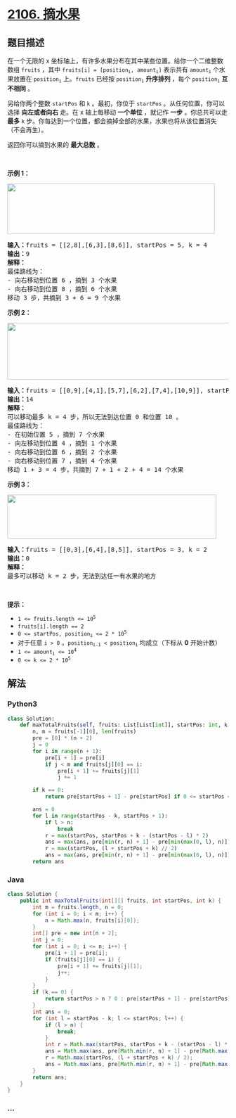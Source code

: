 # [2106. 摘水果](https://leetcode-cn.com/problems/maximum-fruits-harvested-after-at-most-k-steps)

## 题目描述

<!-- 这里写题目描述 -->

<p>在一个无限的 x 坐标轴上，有许多水果分布在其中某些位置。给你一个二维整数数组 <code>fruits</code> ，其中 <code>fruits[i] = [position<sub>i</sub>, amount<sub>i</sub>]</code> 表示共有 <code>amount<sub>i</sub></code> 个水果放置在 <code>position<sub>i</sub></code> 上。<code>fruits</code> 已经按 <code>position<sub>i</sub></code> <strong>升序排列</strong> ，每个 <code>position<sub>i</sub></code> <strong>互不相同</strong> 。</p>

<p>另给你两个整数 <code>startPos</code> 和 <code>k</code> 。最初，你位于 <code>startPos</code> 。从任何位置，你可以选择 <strong>向左或者向右</strong> 走。在 x 轴上每移动 <strong>一个单位</strong> ，就记作 <strong>一步</strong> 。你总共可以走 <strong>最多</strong> <code>k</code> 步。你每达到一个位置，都会摘掉全部的水果，水果也将从该位置消失（不会再生）。</p>

<p>返回你可以摘到水果的 <strong>最大总数</strong> 。</p>

<p>&nbsp;</p>

<p><strong>示例 1：</strong></p>
<img alt="" src="https://assets.leetcode.com/uploads/2021/11/21/1.png" style="width: 472px; height: 115px;">
<pre><strong>输入：</strong>fruits = [[2,8],[6,3],[8,6]], startPos = 5, k = 4
<strong>输出：</strong>9
<strong>解释：</strong>
最佳路线为：
- 向右移动到位置 6 ，摘到 3 个水果
- 向右移动到位置 8 ，摘到 6 个水果
移动 3 步，共摘到 3 + 6 = 9 个水果
</pre>

<p><strong>示例 2：</strong></p>
<img alt="" src="https://assets.leetcode.com/uploads/2021/11/21/2.png" style="width: 512px; height: 129px;">
<pre><strong>输入：</strong>fruits = [[0,9],[4,1],[5,7],[6,2],[7,4],[10,9]], startPos = 5, k = 4
<strong>输出：</strong>14
<strong>解释：</strong>
可以移动最多 k = 4 步，所以无法到达位置 0 和位置 10 。
最佳路线为：
- 在初始位置 5 ，摘到 7 个水果
- 向左移动到位置 4 ，摘到 1 个水果
- 向右移动到位置 6 ，摘到 2 个水果
- 向右移动到位置 7 ，摘到 4 个水果
移动 1 + 3 = 4 步，共摘到 7 + 1 + 2 + 4 = 14 个水果
</pre>

<p><strong>示例 3：</strong></p>
<img alt="" src="https://assets.leetcode.com/uploads/2021/11/21/3.png" style="width: 476px; height: 100px;">
<pre><strong>输入：</strong>fruits = [[0,3],[6,4],[8,5]], startPos = 3, k = 2
<strong>输出：</strong>0
<strong>解释：</strong>
最多可以移动 k = 2 步，无法到达任一有水果的地方
</pre>

<p>&nbsp;</p>

<p><strong>提示：</strong></p>

<ul>
	<li><code>1 &lt;= fruits.length &lt;= 10<sup>5</sup></code></li>
	<li><code>fruits[i].length == 2</code></li>
	<li><code>0 &lt;= startPos, position<sub>i</sub> &lt;= 2 * 10<sup>5</sup></code></li>
	<li>对于任意 <code>i &gt; 0</code> ，<code>position<sub>i-1</sub> &lt; position<sub>i</sub></code> 均成立（下标从 <strong>0</strong> 开始计数）</li>
	<li><code>1 &lt;= amount<sub>i</sub> &lt;= 10<sup>4</sup></code></li>
	<li><code>0 &lt;= k &lt;= 2 * 10<sup>5</sup></code></li>
</ul>


## 解法

<!-- 这里可写通用的实现逻辑 -->

<!-- tabs:start -->

### **Python3**

<!-- 这里可写当前语言的特殊实现逻辑 -->

```python
class Solution:
    def maxTotalFruits(self, fruits: List[List[int]], startPos: int, k: int) -> int:
        n, m = fruits[-1][0], len(fruits)
        pre = [0] * (n + 2)
        j = 0
        for i in range(n + 1):
            pre[i + 1] = pre[i]
            if j < m and fruits[j][0] == i:
                pre[i + 1] += fruits[j][1]
                j += 1

        if k == 0:
            return pre[startPos + 1] - pre[startPos] if 0 <= startPos <= n else 0

        ans = 0
        for l in range(startPos - k, startPos + 1):
            if l > n:
                break
            r = max(startPos, startPos + k - (startPos - l) * 2)
            ans = max(ans, pre[min(r, n) + 1] - pre[min(max(0, l), n)])
            r = max(startPos, (l + startPos + k) // 2)
            ans = max(ans, pre[min(r, n) + 1] - pre[min(max(0, l), n)])
        return ans
```

### **Java**

<!-- 这里可写当前语言的特殊实现逻辑 -->

```java
class Solution {
    public int maxTotalFruits(int[][] fruits, int startPos, int k) {
        int m = fruits.length, n = 0;
        for (int i = 0; i < m; i++) {
            n = Math.max(n, fruits[i][0]);
        }
        int[] pre = new int[n + 2];
        int j = 0;
        for (int i = 0; i <= n; i++) {
            pre[i + 1] = pre[i];
            if (fruits[j][0] == i) {
                pre[i + 1] += fruits[j][1];
                j++;
            }
        }
        if (k == 0) {
            return startPos > n ? 0 : pre[startPos + 1] - pre[startPos];
        }
        int ans = 0;
        for (int l = startPos - k; l <= startPos; l++) {
            if (l > n) {
                break;
            }
            int r = Math.max(startPos, startPos + k - (startPos - l) * 2);
            ans = Math.max(ans, pre[Math.min(r, n) + 1] - pre[Math.max(0, l)]);
            r = Math.max(startPos, (l + startPos + k) / 2);
            ans = Math.max(ans, pre[Math.min(r, n) + 1] - pre[Math.max(0, l)]);
        }
        return ans;
    }
}
```

### **...**

```

```

<!-- tabs:end -->

